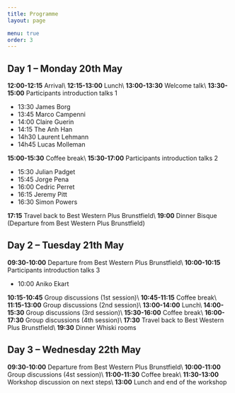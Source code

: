 ```yaml
---
title: Programme
layout: page

menu: true
order: 3
---
```


## Day 1 – Monday 20th May

**12:00-12:15** Arrival\\
**12:15-13:00** Lunch\\
**13:00-13:30** Welcome talk\\
**13:30-15:00** Participants introduction talks 1
- 13:30 James Borg
- 13:45 Marco Campenni
- 14:00 Claire Guerin
- 14:15 The Anh Han
- 14h30 Laurent Lehmann
- 14h45 Lucas Molleman

**15:00-15:30** Coffee break\\
**15:30-17:00** Participants introduction talks 2
- 15:30 Julian Padget
- 15:45 Jorge Pena
- 16:00 Cedric Perret
- 16:15 Jeremy Pitt
- 16:30 Simon Powers

**17:15** Travel back to Best Western Plus Brunstfield\\
**19:00** Dinner Bisque (Departure from Best Western Plus Brunstfield)

## Day 2 – Tuesday 21th May

**09:30-10:00** Departure from Best Western Plus Brunstfield\\
**10:00-10:15** Participants introduction talks 3
- 10:00 Aniko Ekart

**10:15-10:45** Group discussions (1st session)\\
**10:45-11:15** Coffee break\\
**11:15-13:00** Group discussions (2nd session)\\
**13:00-14:00** Lunch\\
**14:00-15:30** Group discussions (3rd session)\\
**15:30-16:00** Coffee break\\
**16:00-17:30** Group discussions (4th session)\\
**17:30**       Travel back to Best Western Plus Brunstfield\\
**19:30**		Dinner Whiski rooms

## Day 3 – Wednesday 22th May

**09:30-10:00** Departure from Best Western Plus Brunstfield\\
**10:00-11:00** Group discussions (4st session)\\
**11:00-11:30** Coffee break\\
**11:30-13:00** Workshop discussion on next steps\\
**13:00**       Lunch and end of the workshop
